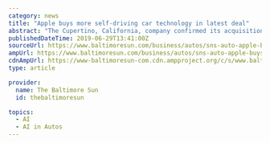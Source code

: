 ```yaml
---
category: news
title: "Apple buys more self-driving car technology in latest deal"
abstract: "The Cupertino, California, company confirmed its acquisition of Drive.ai Wednesday without disclosing the price. A recent filing with California labor regulators disclosed that Drive.ai planned to close its doors this Friday, laying off 90 workers"
publishedDateTime: 2019-06-29T13:41:00Z
sourceUrl: https://www.baltimoresun.com/business/autos/sns-auto-apple-buys-more-self-driving-car-technology-in-latest-deal-20190628-story.html
ampUrl: https://www.baltimoresun.com/business/autos/sns-auto-apple-buys-more-self-driving-car-technology-in-latest-deal-20190628-story,amp.html
cdnAmpUrl: https://www-baltimoresun-com.cdn.ampproject.org/c/s/www.baltimoresun.com/business/autos/sns-auto-apple-buys-more-self-driving-car-technology-in-latest-deal-20190628-story,amp.html
type: article

provider:
  name: The Baltimore Sun
  id: thebaltimoresun

topics:
  - AI
  - AI in Autos
---
```

